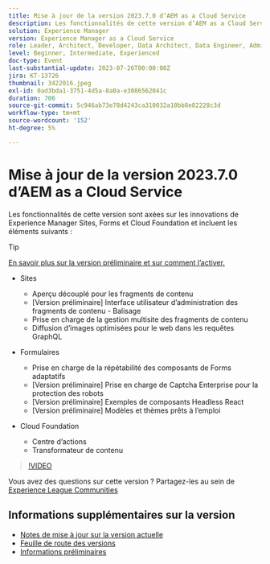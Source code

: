 ```yaml
---
title: Mise à jour de la version 2023.7.0 d’AEM as a Cloud Service
description: Les fonctionnalités de cette version d’AEM as a Cloud Service sont axées sur les innovations de Experience Manager Sites, Forms et Cloud Foundation.
solution: Experience Manager
version: Experience Manager as a Cloud Service
role: Leader, Architect, Developer, Data Architect, Data Engineer, Admin, User
level: Beginner, Intermediate, Experienced
doc-type: Event
last-substantial-update: 2023-07-26T00:00:00Z
jira: KT-13726
thumbnail: 3422016.jpeg
exl-id: 0ad3bda1-3751-4d5a-8a0a-e3086562041c
duration: 706
source-git-commit: 5c946ab73e78d4243ca310032a10bb8e82228c3d
workflow-type: tm+mt
source-wordcount: '152'
ht-degree: 5%

---
```


# Mise à jour de la version 2023.7.0 d’AEM as a Cloud Service

Les fonctionnalités de cette version sont axées sur les innovations de Experience Manager Sites, Forms et Cloud Foundation et incluent les éléments suivants :

>[!TIP]
>
>[En savoir plus sur la version préliminaire et sur comment l’activer.](https://experienceleague.adobe.com/docs/experience-manager-cloud-service/content/release-notes/prerelease.html)

* Sites
   * Aperçu découplé pour les fragments de contenu
   * [Version préliminaire] Interface utilisateur d’administration des fragments de contenu - Balisage
   * Prise en charge de la gestion multisite des fragments de contenu
   * Diffusion d’images optimisées pour le web dans les requêtes GraphQL

* Formulaires
   * Prise en charge de la répétabilité des composants de Forms adaptatifs
   * [Version préliminaire] Prise en charge de Captcha Enterprise pour la protection des robots
   * [Version préliminaire] Exemples de composants Headless React
   * [Version préliminaire] Modèles et thèmes prêts à l’emploi

* Cloud Foundation
   * Centre d’actions
   * Transformateur de contenu

>[!VIDEO](https://video.tv.adobe.com/v/3422016/?learn=on)


Vous avez des questions sur cette version ?  Partagez-les au sein de [Experience League Communities](https://adobe.ly/3Y6CC6J)

## Informations supplémentaires sur la version

* [Notes de mise à jour sur la version actuelle](https://experienceleague.adobe.com/docs/experience-manager-cloud-service/content/release-notes/home.html?lang=fr)
* [Feuille de route des versions](https://experienceleague.adobe.com/docs/experience-manager-release-information/aem-release-updates/update-releases-roadmap.html?lang=fr)
* [Informations préliminaires](https://experienceleague.adobe.com/docs/experience-manager-cloud-service/content/release-notes/prerelease.html)
